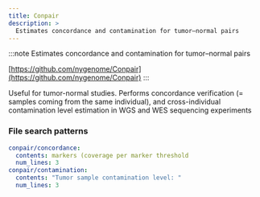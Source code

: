 ```yaml
---
title: Conpair
description: >
  Estimates concordance and contamination for tumor–normal pairs
---
```


<!--
~~~~~ DO NOT EDIT ~~~~~
This file is autogenerated from the MultiQC module python docstring.
Do not edit the markdown, it will be overwritten.

File path for the source of this content: multiqc/modules/conpair/conpair.py
~~~~~~~~~~~~~~~~~~~~~~~
-->

:::note
Estimates concordance and contamination for tumor–normal pairs

[https://github.com/nygenome/Conpair](https://github.com/nygenome/Conpair)
:::

Useful for tumor-normal studies. Performs concordance verification (= samples coming from the same individual), and cross-individual contamination level estimation in WGS and WES sequencing experiments

### File search patterns

```yaml
conpair/concordance:
  contents: markers (coverage per marker threshold
  num_lines: 3
conpair/contamination:
  contents: "Tumor sample contamination level: "
  num_lines: 3
```
